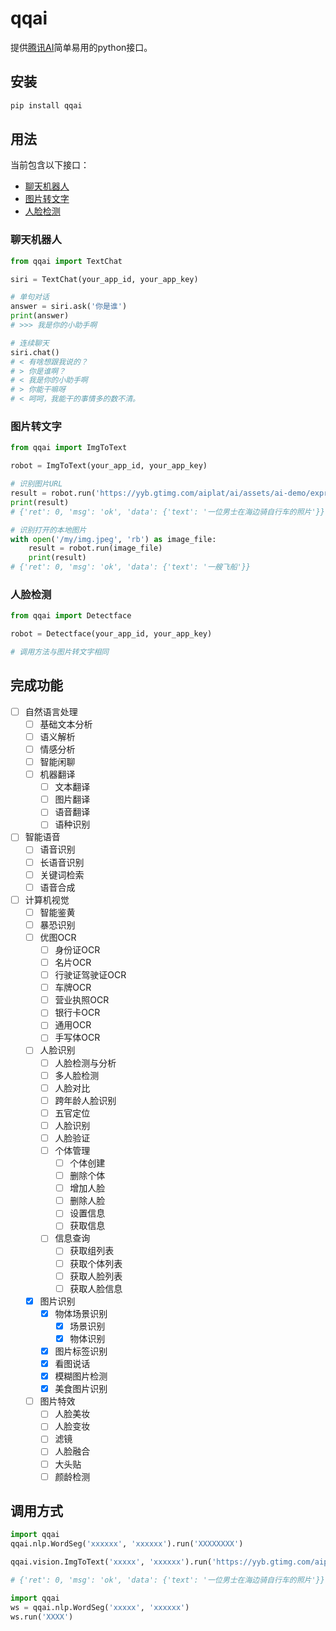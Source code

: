 # qqai

提供[腾讯AI](https://ai.qq.com/)简单易用的python接口。

## 安装

```bash
pip install qqai
```

## 用法

当前包含以下接口：

- [聊天机器人](#聊天机器人)
- [图片转文字](#图片转文字)
- [人脸检测](#人脸检测)

### 聊天机器人

```py
from qqai import TextChat

siri = TextChat(your_app_id, your_app_key)

# 单句对话
answer = siri.ask('你是谁')
print(answer)
# >>> 我是你的小助手啊

# 连续聊天
siri.chat()
# < 有啥想跟我说的？
# > 你是谁啊？
# < 我是你的小助手啊
# > 你能干嘛呀
# < 呵呵，我能干的事情多的数不清。
```

### 图片转文字

```py
from qqai import ImgToText

robot = ImgToText(your_app_id, your_app_key)

# 识别图片URL
result = robot.run('https://yyb.gtimg.com/aiplat/ai/assets/ai-demo/express-6.jpg')
print(result)
# {'ret': 0, 'msg': 'ok', 'data': {'text': '一位男士在海边骑自行车的照片'}}

# 识别打开的本地图片
with open('/my/img.jpeg', 'rb') as image_file:
    result = robot.run(image_file)
    print(result)
# {'ret': 0, 'msg': 'ok', 'data': {'text': '一艘飞船'}}
```

### 人脸检测

```py
from qqai import Detectface

robot = Detectface(your_app_id, your_app_key)

# 调用方法与图片转文字相同
```



## 完成功能

- [ ] 自然语言处理
    - [ ] 基础文本分析
    - [ ] 语义解析
    - [ ] 情感分析
    - [ ] 智能闲聊
    - [ ] 机器翻译
        - [ ] 文本翻译
        - [ ] 图片翻译
        - [ ] 语音翻译
        - [ ] 语种识别
- [ ] 智能语音
    - [ ] 语音识别
    - [ ] 长语音识别
    - [ ] 关键词检索
    - [ ] 语音合成
- [ ] 计算机视觉
    - [ ] 智能鉴黄
    - [ ] 暴恐识别
    - [ ] 优图OCR
        - [ ] 身份证OCR
        - [ ] 名片OCR
        - [ ] 行驶证驾驶证OCR
        - [ ] 车牌OCR
        - [ ] 营业执照OCR
        - [ ] 银行卡OCR
        - [ ] 通用OCR
        - [ ] 手写体OCR
    - [ ] 人脸识别
        - [ ] 人脸检测与分析
        - [ ] 多人脸检测
        - [ ] 人脸对比
        - [ ] 跨年龄人脸识别
        - [ ] 五官定位
        - [ ] 人脸识别
        - [ ] 人脸验证
        - [ ] 个体管理
            - [ ] 个体创建
            - [ ] 删除个体
            - [ ] 增加人脸
            - [ ] 删除人脸
            - [ ] 设置信息
            - [ ] 获取信息
        - [ ] 信息查询
            - [ ] 获取组列表
            - [ ] 获取个体列表
            - [ ] 获取人脸列表
            - [ ] 获取人脸信息
    - [x] 图片识别
        - [x] 物体场景识别
            - [x] 场景识别
            - [x] 物体识别
        - [x] 图片标签识别
        - [x] 看图说话
        - [x] 模糊图片检测
        - [x] 美食图片识别
    - [ ] 图片特效
        - [ ] 人脸美妆
        - [ ] 人脸变妆
        - [ ] 滤镜
        - [ ] 人脸融合
        - [ ] 大头贴
        - [ ] 颜龄检测

## 调用方式

```python
import qqai
qqai.nlp.WordSeg('xxxxxx', 'xxxxxx').run('XXXXXXXX')

qqai.vision.ImgToText('xxxxx', 'xxxxxx').run('https://yyb.gtimg.com/aiplat/ai/assets/ai-demo/express-6.jpg')

# {'ret': 0, 'msg': 'ok', 'data': {'text': '一位男士在海边骑自行车的照片'}}

import qqai
ws = qqai.nlp.WordSeg('xxxxx', 'xxxxxx')
ws.run('XXXX')

```